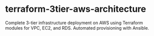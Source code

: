 # terraform-3tier-aws-architecture
Complete 3-tier infrastructure deployment on AWS using Terraform modules for VPC, EC2, and RDS. Automated provisioning with Ansible.
